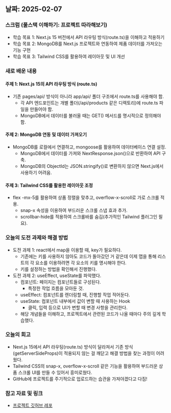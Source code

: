 ## 날짜: 2025-02-07

### 스크럼 (풀스택 이해하기: 프로젝트 따라해보기)
- 학습 목표 1: Next.js 15 버전에서 API 라우팅 방식(route.ts)을 이해하고 적용하기
- 학습 목표 2: MongoDB를 Next.js 프로젝트와 연동하여 제품 데이터를 가져오는 기능 구현
- 학습 목표 3: Tailwind CSS를 활용하여 레이아웃 및 UI 개선

### 새로 배운 내용
#### 주제 1: Next.js 15의 API 라우팅 방식 (route.ts)
- 기존 pages/api/ 방식이 아니라 app/api/ 폴더 구조에서 route.ts를 사용해야 함.
    - 각 API 엔드포인트는 개별 폴더(/api/products 같은 디렉토리)에 route.ts 파일을 만들어야 함.
    - MongoDB에서 데이터를 불러올 때는 GET() 메서드를 명시적으로 정의해야 함.
#### 주제 2: MongoDB 연동 및 데이터 가져오기
- MongoDB를 로컬에서 연결하고, mongoose를 활용하여 데이터베이스 연결 설정.
    - MongoDB에서 데이터를 가져와 NextResponse.json()으로 반환하여 API 구축.
    - MongoDB의 ObjectId는 JSON.stringify()로 변환하지 않으면 Next.js에서 사용하기 어려움.
#### 주제 3: Tailwind CSS를 활용한 레이아웃 조정
- flex -mx-5를 활용하여 상품 정렬을 맞추고, overflow-x-scroll로 가로 스크롤 적용.
    - snap-x 속성을 이용하여 부드러운 스크롤 스냅 효과 추가.
    - scrollbar-hide를 적용하여 스크롤바를 숨김(추가적인 Tailwind 플러그인 필요).

### 오늘의 도전 과제와 해결 방법
- 도전 과제 1: react에서 map을 이용할 때, key가 필요하다.
    - 기존에는 키를 사용하지 않아도 코드가 돌아갔던 거 같은데 이제 맵을 통해 리스트의 각 요소를 이용하려면 각 요소의 키를 명시해야 한다.
    - 키를 설정하는 방법을 확인해서 진행했다.
- 도전 과제 2: useEffect, useState를 파악했다.
    - 컴포넌트: 페이지는 컴포넌트들로 구성된다. 
        - 특정한 작업 흐름을 모아둔 것.
    - useEffect: 컴포넌트를 렌더링할 때, 진행할 작업 적어둔다.
    - useState: 컴포넌트 내부에서 값이 변할 때 사용하는 Hook
        - 클릭, 입력 등으로 UI가 변할 때 변경 사항을 관리한다.
    - 해당 개념들을 이해하고, 프로젝트에서 관련된 코드가 나올 때마다 주의 깊게 학습했다.

### 오늘의 회고
- Next.js 15에서 API 라우팅(route.ts) 방식이 달라져서 기존 방식(getServerSideProps)이 적용되지 않는 걸 깨닫고 해결 방법을 찾는 과정이 어려웠다.
- Tailwind CSS의 snap-x, overflow-x-scroll 같은 기능을 활용하여 부드러운 상품 스크롤 UI를 만들 수 있어서 흥미로웠다.
- GitHub에 프로젝트를 주기적으로 업로드하는 습관을 가져야겠다고 다짐!

### 참고 자료 및 링크
- [프로젝트 깃허브 레포](https://github.com/dahyun1008/my-ecommerce)
